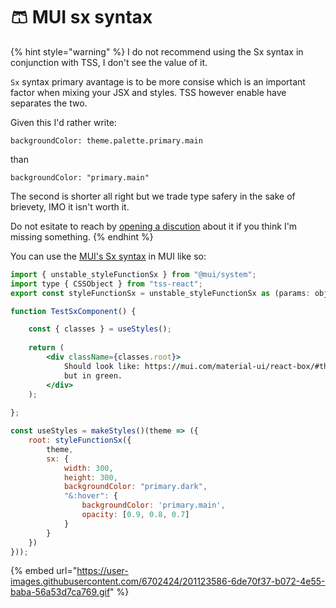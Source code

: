 # 🩳 MUI sx syntax

{% hint style="warning" %}
I do not recommend using the Sx syntax in conjunction with TSS, I don't see the value of it.&#x20;

`Sx` syntax primary avantage is to be more consise which is an important factor when mixing your JSX and styles.  TSS however enable have separates the two. &#x20;

Given this I'd rather write:&#x20;

`backgroundColor: theme.palette.primary.main`

than

`backgroundColor: "primary.main"`

The second is shorter all right but we trade type safery in the sake of brievety, IMO it isn't worth it. &#x20;

Do not esitate to reach by [opening a discution](https://github.com/garronej/tss-react/discussions) about it if you think I'm missing something.&#x20;
{% endhint %}

You can use the [MUI's Sx syntax](https://mui.com/system/getting-started/the-sx-prop/) in MUI like so:&#x20;

```jsx
import { unstable_styleFunctionSx } from "@mui/system";
import type { CSSObject } from "tss-react";
export const styleFunctionSx = unstable_styleFunctionSx as (params: object) => CSSObject;

function TestSxComponent() {

    const { classes } = useStyles();
    
    return (
        <div className={classes.root}>
            Should look like: https://mui.com/material-ui/react-box/#the-sx-prop
            but in green.
        </div>
    );
    
};

const useStyles = makeStyles()(theme => ({
    root: styleFunctionSx({
        theme,
        sx: {
            width: 300,
            height: 300,
            backgroundColor: "primary.dark",
            "&:hover": {
                backgroundColor: 'primary.main',
                opacity: [0.9, 0.8, 0.7]
            }
        }
    })
}));
```

{% embed url="https://user-images.githubusercontent.com/6702424/201123586-6de70f37-b072-4e55-baba-56a53d7ca769.gif" %}
